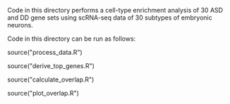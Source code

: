 Code in this directory performs a cell-type enrichment analysis of 30 ASD and DD gene sets using scRNA-seq data of 30 subtypes of embryonic neurons.

Code in this directory can be run as follows:

source("process_data.R")

source("derive_top_genes.R")

source("calculate_overlap.R")

source("plot_overlap.R")
